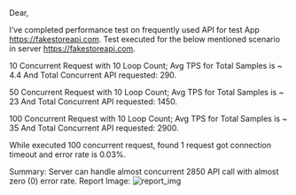 Dear,

I’ve completed performance test on frequently used API for test App https://fakestoreapi.com.
Test executed for the below mentioned scenario in server https://fakestoreapi.com.

10 Concurrent Request with 10 Loop Count; Avg TPS for Total Samples is ~ 4.4 And Total Concurrent API requested: 290.

50 Concurrent Request with 10 Loop Count; Avg TPS for Total Samples is ~ 23 And Total Concurrent API requested: 1450.

100 Concurrent Request with 10 Loop Count; Avg TPS for Total Samples is ~ 35 And Total Concurrent API requested: 2900.

 While executed 100 concurrent request, found 1 request got connection timeout and error rate is 0.03%.
 
 Summary: Server can handle almost concurrent 2850 API call with almost zero (0) error rate.
 Report Image:
 ![report_img](https://github.com/AntaraPaul091/Jmeter_Performance_Testing_fakestoreapi/assets/66947824/4ccc00e5-e33f-4db6-adbe-c6ee2fb3295b)
